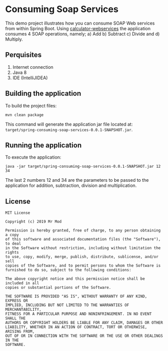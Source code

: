 # Consuming Soap Services
This demo project illustrates how you can consume SOAP Web services from within Spring Boot. Using [calculator-webservices](http://calculator-webservice.mybluemix.net/calculator)
the application consumes 4 SOAP operations, namely; a) Add b) Subtract c) Divide and d) Multiply.

## Perquisites
1. Internet connection
2. Java 8
3. IDE (IntelliJIDEA)

## Building the application
To build the project files:

``
mvn clean package
``

This command will generate the application jar file located at: ``target/spring-consuming-soap-services-0.0.1-SNAPSHOT.jar``.


## Running the application
To execute the application:

``
java -jar target/spring-consuming-soap-services-0.0.1-SNAPSHOT.jar 12 34
``

The last 2 numbers 12 and 34 are the parameters to be passed to the application for addition, subtraction, division and multiplication.

## License
```
MIT License

Copyright (c) 2019 Mr Mod

Permission is hereby granted, free of charge, to any person obtaining a copy
of this software and associated documentation files (the "Software"), to deal
in the Software without restriction, including without limitation the rights
to use, copy, modify, merge, publish, distribute, sublicense, and/or sell
copies of the Software, and to permit persons to whom the Software is
furnished to do so, subject to the following conditions:

The above copyright notice and this permission notice shall be included in all
copies or substantial portions of the Software.

THE SOFTWARE IS PROVIDED "AS IS", WITHOUT WARRANTY OF ANY KIND, EXPRESS OR
IMPLIED, INCLUDING BUT NOT LIMITED TO THE WARRANTIES OF MERCHANTABILITY,
FITNESS FOR A PARTICULAR PURPOSE AND NONINFRINGEMENT. IN NO EVENT SHALL THE
AUTHORS OR COPYRIGHT HOLDERS BE LIABLE FOR ANY CLAIM, DAMAGES OR OTHER
LIABILITY, WHETHER IN AN ACTION OF CONTRACT, TORT OR OTHERWISE, ARISING FROM,
OUT OF OR IN CONNECTION WITH THE SOFTWARE OR THE USE OR OTHER DEALINGS IN THE
SOFTWARE.

```